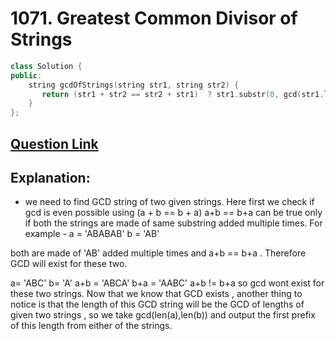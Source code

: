 # 1071. Greatest Common Divisor of Strings

```cpp
class Solution {
public:
    string gcdOfStrings(string str1, string str2) {
       return (str1 + str2 == str2 + str1)  ? str1.substr(0, gcd(str1.length(), str2.length())): "";
    }
};
```

## [Question Link](https://leetcode.com/problems/greatest-common-divisor-of-strings/)

## Explanation:

- we need to find GCD string of two given strings.
  Here first we check if gcd is even possible using (a + b == b + a)
  a+b == b+a can be true only if both the strings are made of same substring added multiple times.
  For example -
  a = 'ABABAB'
  b = 'AB'

both are made of 'AB' added multiple times and a+b == b+a .
Therefore GCD will exist for these two.

a= 'ABC'
b= 'A'
a+b = 'ABCA'
b+a = 'AABC'
a+b != b+a so gcd wont exist for these two strings.
Now that we know that GCD exists , another thing to notice is that the length of this GCD string will be the GCD of lengths of given two strings , so we take gcd(len(a),len(b)) and output the first prefix of this length from either of the strings.
